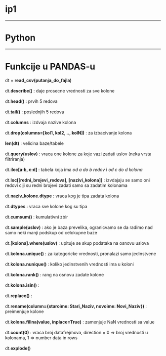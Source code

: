 # ip1

---------
# Python
--------------------------
# Funkcije u PANDAS-u
dt = **read_csv(putanja_do_fajla)** <br><br>
dt.**describe()**  :  daje prosecne vrednosti za sve kolone <br><br>
dt.**head()**   :   prvih 5 redova <br><br>
dt.**tail()**   :   poslednjih 5 redova <br><br>
dt.**columns**   : izdvaja nazive kolona <br><br>
dt.**drop(columns=[kol1, kol2, .., kolN])**  :   za izbacivanje kolona <br><br>
**len(**dt**)**   :  velicina baze/tabele <br><br>
dt.**query(uslov)**   :   vraca one kolone za koje vazi zadati uslov (neka vrsta filtriranja) <br><br>
dt.**iloc[a:b, c:d]**   :   tabela koja ima *od a do b redov* i *od c do d kolona* <br><br>
dt.**loc[[redni_brojevi_redova], [nazivi_kolona]]**   : izvdajaju se samo oni redovi ciji su redni brojevi zadati samo sa zadatim kolonama <br><br>
dt.**naziv_kolone.dtype**   :   vraca kog je tipa zadata kolona <br><br>
dt.**dtypes**   : vraca sve kolone kog su tipa<br><br>
dt.**cumsum()** : kumulativni zbir<br><br>
dt.**sample(uslov)**    : ako je baza prevelika, ogranicvamo se da radimo nad samo neki manji podskup od celokupne baze <br><br>
dt.**[kolona].where(uslov)**  :  upituje se skup podataka na osnovu uslova <br><br>
dt.**kolona.unique()**   :  za kategoricke vrednosti, pronalazi samo jedinstvene <br><br>
dt.**kolona.nunique()**   : koliko jedinstvenih vrednosti ima u koloni <br><br>
dt.**kolona.rank()**    :   rang na osnovu zadate kolone <br><br>
dt.**kolona.isin()**    : <br>  <br>
dt.**replace()**  :   <br><br>
dt.**rename(column={staroime: Stari_Naziv, novoime: Novi_Naziv})**  : preimenjuje kolone <br><br>
dt.**kolona.fillna(value, inplace=True)** : zamenjuje NaN vrednosti sa value <br><br>
dt.**count(0)**    : vraca broj datafrejmova, direction = 0 => broj vrednosti u kolonama, 1 => number data in rows <br><br>
dt.**explode()** <br><br>
